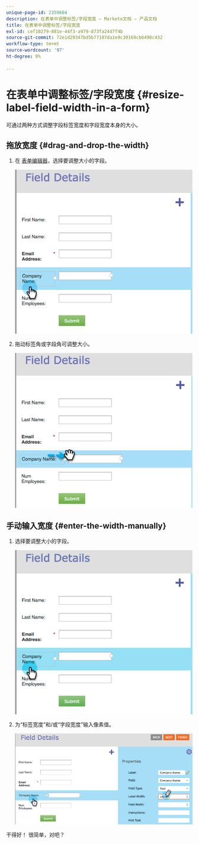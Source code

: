 ```yaml
---
unique-page-id: 2359604
description: 在表单中调整标签/字段宽度 — Marketo文档 — 产品文档
title: 在表单中调整标签/字段宽度
exl-id: cef10279-881e-44f3-a979-873fa24d7f4b
source-git-commit: 72e1d29347bd5b77107da1e9c30169cb6490c432
workflow-type: tm+mt
source-wordcount: '97'
ht-degree: 0%

---
```


# 在表单中调整标签/字段宽度 {#resize-label-field-width-in-a-form}

可通过两种方式调整字段标签宽度和字段宽度本身的大小。

## 拖放宽度 {#drag-and-drop-the-width}

1. 在 [表单编辑器](/help/marketo/product-docs/demand-generation/forms/form-actions/edit-a-form.md)，选择要调整大小的字段。

   ![](assets/image2014-9-15-15-3a24-3a0.png)

1. 拖动标签角或字段角可调整大小。

   ![](assets/image2014-9-15-15-3a24-3a14.png)

## 手动输入宽度 {#enter-the-width-manually}

1. 选择要调整大小的字段。

   ![](assets/image2014-9-15-15-3a24-3a28.png)

1. 为“标签宽度”和/或“字段宽度”输入像素值。

   ![](assets/image2014-9-15-15-3a24-3a36.png)

干得好！ 很简单，对吧？

